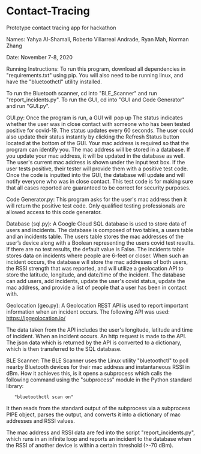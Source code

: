 # Contact-Tracing
Prototype contact tracing app for hackathon

Names: Yahya Al-Shamali, 
       Roberto Villarreal Andrade, 
       Ryan Mah, 
       Norman Zhang
       
Date: November 7-8, 2020


Running Instructions:
To run this program, download all dependencies in "requirements.txt" using pip. You will also need to be running linux, and have the "bluetoothctl"
utility installed.

To run the Bluetooth scanner, cd into "BLE_Scanner" and run "report_incidents.py". To run the GUI, cd into "GUI and Code Generator" and run "GUI.py".


GUI.py:
Once the program is run, a GUI will pop up
The status indicates whether the user was in close contact with someone who has been tested positive for covid-19.
The status updates every 60 seconds. The user could also update their status instantly by clicking the Refresh Status button located at the bottom of the GUI.
Your mac address is required so that the program can identify you. The mac address will be stored in a database.
If you update your mac address, it will be updated in the database as well. The user's current mac address is shown under the input text box.
If the user tests positive, their tester will provide them with a positive test code. Once the code is inputted into the GUI, the database will update and will notify everyone who was in close contact. This test code is for making sure that all cases reported are guaranteed to be correct for security purposes.


Code Generator.py: 
This program asks for the user's mac address then it will return the positive test code. Only qualified testing professionals are allowed access to this code generator.


Database (sql.py):
A Google Cloud SQL database is used to store data of users and incidents. The database is composed of two tables, a users table and an incidents table. 
The users table stores the mac addresses of the user’s device along with a Boolean representing the users covid test results. If there are no test results, the default value is False.
The incidents table stores data on incidents where people are 6-feet or closer. When such an incident occurs, the database will store the mac addresses of both users, the RSSI strength that was reported,
and will utilize a geolocation API to store the latitude, longitude, and date/time of the incident. The database can add users, add incidents, update the user's covid status, update the mac address, and provide a list of people that a user has been in contact with.


Geolocation (geo.py):
A Geolocation REST API is used to report important information when an incident occurs. The following API was used: https://ipgeolocation.io/

The data taken from the API includes the user's longitude, latitude and time of incident. When an incident occurs. An http request is made to the API. The json data which is returned by the API is converted to a dictionary, which is then transferred to the SQL database.


BLE Scanner:
The BLE Scanner uses the Linux utility "bluetoothctl" to poll nearby Bluetooth devices for their mac address and instantaneous RSSI in dBm. How it achieves this, is it opens a subprocess which calls the following command using the "subprocess" module in the Python standard library:
       
       "bluetoothctl scan on"
       
It then reads from the standard output of the subprocess via a subprocess PIPE object, parses the output, and converts it into a dictionary of mac addresses and RSSI values.

The mac address and RSSI data are fed into the script "report_incidents.py", which runs in an infinite loop and reports an incident to the database when the RSSI of another device is within a certain threshold (>-70 dBm).
